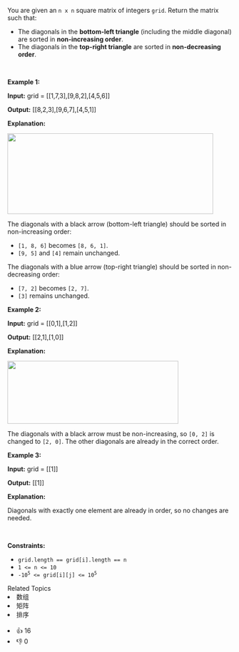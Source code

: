 <p>You are given an <code>n x n</code> square matrix of integers <code>grid</code>. Return the matrix such that:</p>

<ul> 
 <li>The diagonals in the <strong>bottom-left triangle</strong> (including the middle diagonal) are sorted in <strong>non-increasing order</strong>.</li> 
 <li>The diagonals in the <strong>top-right triangle</strong> are sorted in <strong>non-decreasing order</strong>.</li> 
</ul>

<p>&nbsp;</p> 
<p><strong class="example">Example 1:</strong></p>

<div class="example-block"> 
 <p><strong>Input:</strong> <span class="example-io">grid = [[1,7,3],[9,8,2],[4,5,6]]</span></p> 
</div>

<p><strong>Output:</strong> <span class="example-io">[[8,2,3],[9,6,7],[4,5,1]]</span></p>

<p><strong>Explanation:</strong></p>

<p><img alt="" src="https://assets.leetcode.com/uploads/2024/12/29/4052example1drawio.png" style="width: 461px; height: 181px;" /></p>

<p>The diagonals with a black arrow (bottom-left triangle) should be sorted in non-increasing order:</p>

<ul> 
 <li><code>[1, 8, 6]</code> becomes <code>[8, 6, 1]</code>.</li> 
 <li><code>[9, 5]</code> and <code>[4]</code> remain unchanged.</li> 
</ul>

<p>The diagonals with a blue arrow (top-right triangle) should be sorted in non-decreasing order:</p>

<ul> 
 <li><code>[7, 2]</code> becomes <code>[2, 7]</code>.</li> 
 <li><code>[3]</code> remains unchanged.</li> 
</ul>

<p><strong class="example">Example 2:</strong></p>

<div class="example-block"> 
 <p><strong>Input:</strong> <span class="example-io">grid = [[0,1],[1,2]]</span></p> 
</div>

<p><strong>Output:</strong> <span class="example-io">[[2,1],[1,0]]</span></p>

<p><strong>Explanation:</strong></p>

<p><img alt="" src="https://assets.leetcode.com/uploads/2024/12/29/4052example2adrawio.png" style="width: 383px; height: 141px;" /></p>

<p>The diagonals with a black arrow must be non-increasing, so <code>[0, 2]</code> is changed to <code>[2, 0]</code>. The other diagonals are already in the correct order.</p>

<p><strong class="example">Example 3:</strong></p>

<div class="example-block"> 
 <p><strong>Input:</strong> <span class="example-io">grid = [[1]]</span></p> 
</div>

<p><strong>Output:</strong> <span class="example-io">[[1]]</span></p>

<p><strong>Explanation:</strong></p>

<p>Diagonals with exactly one element are already in order, so no changes are needed.</p>

<p>&nbsp;</p> 
<p><strong>Constraints:</strong></p>

<ul> 
 <li><code>grid.length == grid[i].length == n</code></li> 
 <li><code>1 &lt;= n &lt;= 10</code></li> 
 <li><code>-10<sup>5</sup> &lt;= grid[i][j] &lt;= 10<sup>5</sup></code></li> 
</ul>

<div><div>Related Topics</div><div><li>数组</li><li>矩阵</li><li>排序</li></div></div><br><div><li>👍 16</li><li>👎 0</li></div>